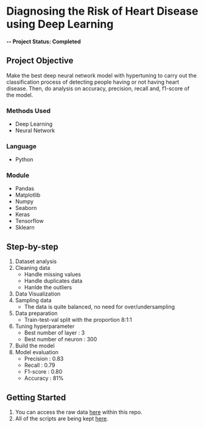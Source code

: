 # Diagnosing the Risk of Heart Disease using Deep Learning

#### -- Project Status: Completed

## Project Objective
Make the best deep neural network model with hypertuning to carry out the classification process of detecting people having or not having heart disease. Then, do analysis on accuracy, precision, recall and, f1-score of the model.

### Methods Used
* Deep Learning
* Neural Network

### Language
* Python

### Module
* Pandas
* Matplotlib
* Numpy
* Seaborn
* Keras
* Tensorflow
* Sklearn


## Step-by-step
1. Dataset analysis
2. Cleaning data
    * Handle missing values
    * Handle duplicates data
    * Hanlde the outliers
3. Data Visualization
4. Sampling data
    * The data is quite balanced, no need for over/undersampling
6. Data preparation
    * Train-test-val split with the proportion 8:1:1
7. Tuning hyperparameter
    * Best number of layer  : 3
    * Best number of neuron : 300
8. Build the model
9. Model evaluation
    * Precision : 0.83
    * Recall    : 0.79
    * F1-score  : 0.80
    * Accuracy  : 81%

## Getting Started
1. You can access the raw data [here](https://github.com/angelpatriciads/risk-heart-disease/blob/main/heart_dataset.csv) within this repo.
2. All of the scripts are being kept [here](https://github.com/angelpatriciads/risk-heart-disease/blob/main/risk_heart_disease.ipynb).
